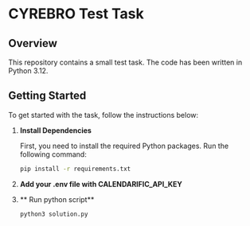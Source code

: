 # CYREBRO Test Task

## Overview

This repository contains a small test task. The code has been written in Python 3.12.

## Getting Started

To get started with the task, follow the instructions below:

1. **Install Dependencies**

   First, you need to install the required Python packages. Run the following command:

   ```bash
   pip install -r requirements.txt
   
2. **Add your .env file with CALENDARIFIC_API_KEY**
3. ** Run python script**
   ```bash
   python3 solution.py